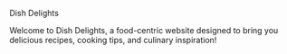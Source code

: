 Dish Delights

Welcome to Dish Delights, a food-centric website designed to bring you delicious recipes, cooking tips, and culinary inspiration!
